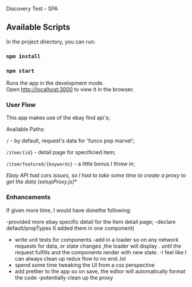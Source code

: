 Discovery Test - SPA

## Available Scripts

In the project directory, you can run:
### `npm install`
### `npm start`

Runs the app in the development mode.<br />
Open [http://localhost:3000](http://localhost:3000) to view it in the browser.


### User Flow
This app makes use of the ebay find api's;

Available Paths: 

`/`    -  by default, request's data for 'funco pop marvel';

`/item/{id}` - detail page for specificied item;

`/item/featured/{keywords}` - a little bonus I threw in;

*Ebay API had cors issues, so I had to take some time to create a proxy to get the data (setupProxy.js)**

### Enhancements
If given more time, I would have donethe following: 

-provided more ebay specific detail for the Item detail page;
-declare default/propTypes (I added them in one  component)
- write unit tests for components
-add in a loader so on any network requests for data, or state changes ,the loader will display . until the request fulfills and the components render with new state.
-I feel like I can always clean up redux flow to no end..lol
- spend some time tweaking the UI from a css perspective
- add prettier to the app so on save, the editor will automatically format the code
-potentially clean up the proxy
